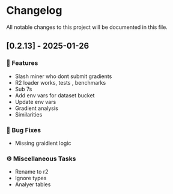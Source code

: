 # Changelog

All notable changes to this project will be documented in this file.

## [0.2.13] - 2025-01-26

### 🚀 Features

- Slash miner who dont submit gradients
- R2 loader works, tests , benchmarks
- Sub 7s
- Add env vars for dataset bucket
- Update env vars
- Gradient analysis
- Similarities

### 🐛 Bug Fixes

- Missing graidient logic

### ⚙️ Miscellaneous Tasks

- Rename to r2
- Ignore types
- Analyer tables

